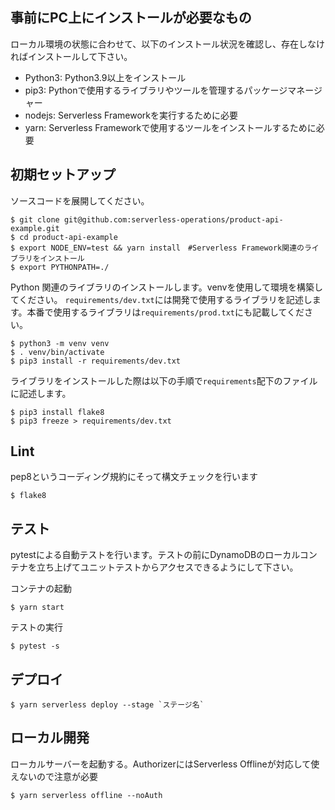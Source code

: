 ## 事前にPC上にインストールが必要なもの
ローカル環境の状態に合わせて、以下のインストール状況を確認し、存在しなければインストールして下さい。
- Python3: Python3.9以上をインストール
- pip3: Pythonで使用するライブラリやツールを管理するパッケージマネージャー
- nodejs: Serverless Frameworkを実行するために必要
- yarn: Serverless Frameworkで使用するツールをインストールするために必要

## 初期セットアップ

ソースコードを展開してください。
```
$ git clone git@github.com:serverless-operations/product-api-example.git
$ cd product-api-example
$ export NODE_ENV=test && yarn install　#Serverless Framework関連のライブラリをインストール
$ export PYTHONPATH=./
```

Python 関連のライブラリのインストールします。venvを使用して環境を構築してください。 `requirements/dev.txt`には開発で使用するライブラリを記述します。本番で使用するライブラリは`requirements/prod.txt`にも記載してください。
```
$ python3 -m venv venv
$ . venv/bin/activate
$ pip3 install -r requirements/dev.txt
```

ライブラリをインストールした際は以下の手順で`requirements`配下のファイルに記述します。
```
$ pip3 install flake8
$ pip3 freeze > requirements/dev.txt
```

## Lint

pep8というコーディング規約にそって構文チェックを行います
```
$ flake8
```

## テスト

pytestによる自動テストを行います。テストの前にDynamoDBのローカルコンテナを立ち上げてユニットテストからアクセスできるようにして下さい。

コンテナの起動
```
$ yarn start
```

テストの実行
```
$ pytest -s
```

## デプロイ

```
$ yarn serverless deploy --stage `ステージ名`
```

## ローカル開発

ローカルサーバーを起動する。AuthorizerにはServerless Offlineが対応して使えないので注意が必要
```
$ yarn serverless offline --noAuth 
```
